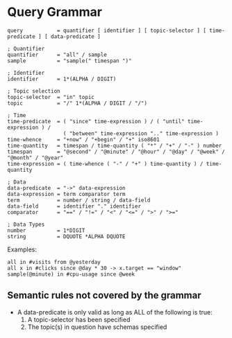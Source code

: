 # Query Grammar

```abnf
query           = quantifier [ identifier ] [ topic-selector ] [ time-predicate ] [ data-predicate ]

; Quantifier
quantifier      = "all" / sample
sample          = "sample(" timespan ")"

; Identifier
identifier      = 1*(ALPHA / DIGIT)

; Topic selection
topic-selector  = "in" topic
topic           = "/" 1*(ALPHA / DIGIT / "/")

; Time
time-predicate  = ( "since" time-expression ) / ( "until" time-expression ) / 
                  ( "between" time-expression ".." time-expression )
time-whence     = "+now" / "+begin" / "+" iso8601
time-quantity   = timespan / time-quantity ( "*" / "+" / "-" ) number
timespan        = "@second" / "@minute" / "@hour" / "@day" / "@week" / "@month" / "@year"
time-expression = ( time-whence ( "-" / "+" ) time-quantity ) / time-quantity

; Data
data-predicate  = "->" data-expression
data-expression = term comparator term
term            = number / string / data-field
data-field      = identifier "." identifier
comparator      = "==" / "!=" / "<" / "<=" / ">" / ">="

; Data Types
number          = 1*DIGIT
string          = DQUOTE *ALPHA DQUOTE
```

Examples:

```
all in #visits from @yesterday
all x in #clicks since @day * 30 -> x.target == "window"
sample(@minute) in #cpu-usage since @week
```

## Semantic rules not covered by the grammar

* A data-predicate is only valid as long as ALL of the following is true:
  1. A topic-selector has been specified
  2. The topic(s) in question have schemas specified
